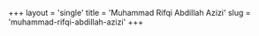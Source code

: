 +++
layout = 'single'
title = 'Muhammad Rifqi Abdillah Azizi'
slug = 'muhammad-rifqi-abdillah-azizi'
+++
